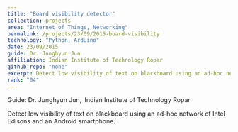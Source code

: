 ```yaml
---
title: "Board visibility detector"
collection: projects
area: "Internet of Things, Networking"
permalink: /projects/23/09/2015-board-visibility
technology: "Python, Arduino"
date: 23/09/2015
guide: Dr. Junghyun Jun
affiliation: Indian Institute of Technology Ropar
github_repo: "none"
excerpt: Detect low visibility of text on blackboard using an ad-hoc network of Intel Edisons and an Android smartphone.
rank: "04"
---
```


Guide: Dr. Junghyun Jun,&ensp;Indian Institute of Technology Ropar 

Detect low visibility of text on blackboard using an ad-hoc network of Intel Edisons and an Android smartphone.
